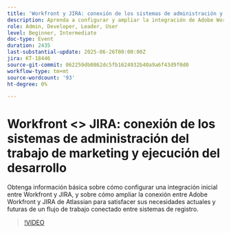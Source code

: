 ```yaml
---
title: 'Workfront y JIRA: conexión de los sistemas de administración y ejecución de desarrollo del trabajo de marketing'
description: Aprenda a configurar y ampliar la integración de Adobe Workfront + JIRA para admitir flujos de trabajo conectados entre sistemas de registro para necesidades actuales y futuras.
role: Admin, Developer, Leader, User
level: Beginner, Intermediate
doc-type: Event
duration: 2435
last-substantial-update: 2025-06-26T00:00:00Z
jira: KT-18446
source-git-commit: 062259db0862dc5fb1624932b40a9a6f43d9f0d0
workflow-type: tm+mt
source-wordcount: '93'
ht-degree: 0%

---
```



# Workfront &lt;> JIRA: conexión de los sistemas de administración del trabajo de marketing y ejecución del desarrollo

Obtenga información básica sobre cómo configurar una integración inicial entre Workfront y JIRA, y sobre cómo ampliar la conexión entre Adobe Workfront y JIRA de Atlassian para satisfacer sus necesidades actuales y futuras de un flujo de trabajo conectado entre sistemas de registro.

>[!VIDEO](https://video.tv.adobe.com/v/3464442/?learn=on&enablevpops)
